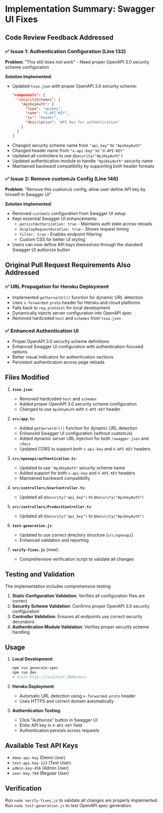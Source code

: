 # Implementation Summary: Swagger UI Fixes

## Code Review Feedback Addressed

### ✅ Issue 1: Authentication Configuration (Line 132)
**Problem**: "This still does not work" - Need proper OpenAPI 3.0 security scheme configuration

**Solution Implemented**:
- Updated `tsoa.json` with proper OpenAPI 3.0 security scheme:
  ```json
  "components": {
    "securitySchemes": {
      "ApiKeyAuth": {
        "type": "apiKey",
        "name": "X-API-KEY",
        "in": "header",
        "description": "API key for authentication"
      }
    }
  }
  ```
- Changed security scheme name from `"api_key"` to `"ApiKeyAuth"`
- Changed header name from `"x-api-key"` to `"X-API-KEY"`
- Updated all controllers to use `@Security("ApiKeyAuth")`
- Updated authentication module to handle `"ApiKeyAuth"` security name
- Maintained backward compatibility by supporting both header formats

### ✅ Issue 2: Remove customJs Config (Line 146)
**Problem**: "Remove this customJs config, allow user define API key by himself in Swagger UI"

**Solution Implemented**:
- Removed `customJs` configuration from Swagger UI setup
- Kept essential Swagger UI enhancements:
  - `persistAuthorization: true` - Maintains auth state across reloads
  - `displayRequestDuration: true` - Shows request timing
  - `filter: true` - Enables endpoint filtering
  - Custom CSS for better UI styling
- Users can now define API keys themselves through the standard Swagger UI authorize button

## Original Pull Request Requirements Also Addressed

### ✅ URL Propagation for Heroku Deployment
- Implemented `getServerUrl()` function for dynamic URL detection
- Uses `x-forwarded-proto` header for Heroku and cloud platforms
- Falls back to `req.protocol` for local development
- Dynamically injects server configuration into OpenAPI spec
- Removed hardcoded `host` and `schemes` from `tsoa.json`

### ✅ Enhanced Authentication UI
- Proper OpenAPI 3.0 security scheme definitions
- Enhanced Swagger UI configuration with authentication-focused options
- Better visual indicators for authentication sections
- Persistent authentication across page reloads

## Files Modified

1. **`tsoa.json`**:
   - Removed hardcoded `host` and `schemes`
   - Added proper OpenAPI 3.0 security scheme configuration
   - Changed to use `ApiKeyAuth` with `X-API-KEY` header

2. **`src/app.ts`**:
   - Added `getServerUrl()` function for dynamic URL detection
   - Enhanced Swagger UI configuration (without customJs)
   - Added dynamic server URL injection for both `/swagger.json` and `/docs`
   - Updated CORS to support both `x-api-key` and `X-API-KEY` headers

3. **`src/openapi/authentication.ts`**:
   - Updated to use `"ApiKeyAuth"` security scheme name
   - Added support for both `x-api-key` and `X-API-KEY` headers
   - Maintained backward compatibility

4. **`src/controllers/UserController.ts`**:
   - Updated all `@Security("api_key")` to `@Security("ApiKeyAuth")`

5. **`src/controllers/ProductController.ts`**:
   - Updated all `@Security("api_key")` to `@Security("ApiKeyAuth")`

6. **`test-generation.js`**:
   - Updated to use correct directory structure (`src/openapi`)
   - Enhanced validation and reporting

7. **`verify-fixes.js`** (new):
   - Comprehensive verification script to validate all changes

## Testing and Validation

The implementation includes comprehensive testing:

1. **Static Configuration Validation**: Verifies all configuration files are correct
2. **Security Scheme Validation**: Confirms proper OpenAPI 3.0 security configuration
3. **Controller Validation**: Ensures all endpoints use correct security decorators
4. **Authentication Module Validation**: Verifies proper security scheme handling

## Usage

1. **Local Development**:
   ```bash
   npm run generate-spec
   npm run dev
   # Visit http://localhost:3000/docs
   ```

2. **Heroku Deployment**:
   - Automatic URL detection using `x-forwarded-proto` header
   - Uses HTTPS and correct domain automatically

3. **Authentication Testing**:
   - Click "Authorize" button in Swagger UI
   - Enter API key in `X-API-KEY` field
   - Authentication persists across requests

## Available Test API Keys

- `demo-api-key` (Demo User)
- `test-api-key-123` (Test User)
- `admin-key-456` (Admin User)
- `user-key-789` (Regular User)

## Verification

Run `node verify-fixes.js` to validate all changes are properly implemented.
Run `node test-generation.js` to test OpenAPI spec generation.
